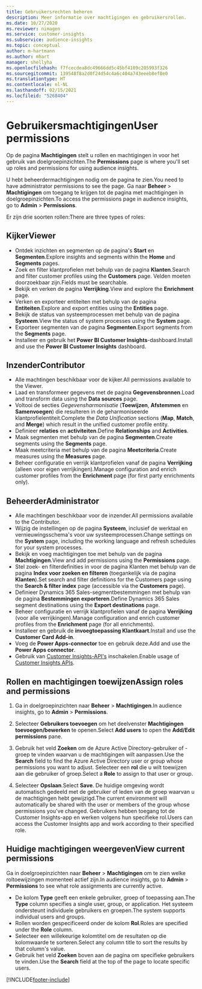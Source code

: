 ```yaml
---
title: Gebruikersrechten beheren
description: Meer informatie over machtigingen en gebruikersrollen.
ms.date: 10/27/2020
ms.reviewer: nimagen
ms.service: customer-insights
ms.subservice: audience-insights
ms.topic: conceptual
author: m-hartmann
ms.author: mhart
manager: shellyha
ms.openlocfilehash: f7fcecdea8dc49666dd5c45bf4109c205993f326
ms.sourcegitcommit: 139548f8a2d0f24d54c4a6c404a743eeeb8ef8e0
ms.translationtype: HT
ms.contentlocale: nl-NL
ms.lasthandoff: 02/15/2021
ms.locfileid: "5268404"
---
```

# <a name="user-permissions"></a><span data-ttu-id="4d629-103">Gebruikersmachtigingen</span><span class="sxs-lookup"><span data-stu-id="4d629-103">User permissions</span></span>

<span data-ttu-id="4d629-104">Op de pagina **Machtigingen** stelt u rollen en machtigingen in voor het gebruik van doelgroepinzichten.</span><span class="sxs-lookup"><span data-stu-id="4d629-104">The **Permissions** page is where you'll set up roles and permissions for using audience insights.</span></span>

<span data-ttu-id="4d629-105">U hebt beheerdermachtigingen nodig om de pagina te zien.</span><span class="sxs-lookup"><span data-stu-id="4d629-105">You need to have administrator permissions to see the page.</span></span> <span data-ttu-id="4d629-106">Ga naar **Beheer** > **Machtigingen** om toegang te krijgen tot de pagina met machtigingen in doelgroepinzichten.</span><span class="sxs-lookup"><span data-stu-id="4d629-106">To access the permissions page in audience insights, go to **Admin** > **Permissions**.</span></span>

<span data-ttu-id="4d629-107">Er zijn drie soorten rollen:</span><span class="sxs-lookup"><span data-stu-id="4d629-107">There are three types of roles:</span></span>

## <a name="viewer"></a><span data-ttu-id="4d629-108">Kijker</span><span class="sxs-lookup"><span data-stu-id="4d629-108">Viewer</span></span>

- <span data-ttu-id="4d629-109">Ontdek inzichten en segmenten op de pagina's **Start** en **Segmenten**.</span><span class="sxs-lookup"><span data-stu-id="4d629-109">Explore insights and segments within the **Home** and **Segments** pages.</span></span>
- <span data-ttu-id="4d629-110">Zoek en filter klantprofielen met behulp van de pagina **Klanten**.</span><span class="sxs-lookup"><span data-stu-id="4d629-110">Search and filter customer profiles using the **Customers** page.</span></span> <span data-ttu-id="4d629-111">Velden moeten doorzoekbaar zijn.</span><span class="sxs-lookup"><span data-stu-id="4d629-111">Fields must be searchable.</span></span>
- <span data-ttu-id="4d629-112">Bekijk en verken de pagina **Verrijking**.</span><span class="sxs-lookup"><span data-stu-id="4d629-112">View and explore the **Enrichment** page.</span></span>
- <span data-ttu-id="4d629-113">Verken en exporteer entiteiten met behulp van de pagina **Entiteiten**.</span><span class="sxs-lookup"><span data-stu-id="4d629-113">Explore and export entities using the **Entities** page.</span></span>
- <span data-ttu-id="4d629-114">Bekijk de status van systeemprocessen met behulp van de pagina **Systeem**.</span><span class="sxs-lookup"><span data-stu-id="4d629-114">View the status of system processes  using the **System** page.</span></span>
- <span data-ttu-id="4d629-115">Exporteer segmenten van de pagina **Segmenten**.</span><span class="sxs-lookup"><span data-stu-id="4d629-115">Export segments from the **Segments** page.</span></span>
- <span data-ttu-id="4d629-116">Installeer en gebruik het **Power BI Customer Insights**-dashboard.</span><span class="sxs-lookup"><span data-stu-id="4d629-116">Install and use the **Power BI Customer Insights** dashboard.</span></span>

## <a name="contributor"></a><span data-ttu-id="4d629-117">Inzender</span><span class="sxs-lookup"><span data-stu-id="4d629-117">Contributor</span></span>

- <span data-ttu-id="4d629-118">Alle machtingen beschikbaar voor de kijker.</span><span class="sxs-lookup"><span data-stu-id="4d629-118">All permissions available to the Viewer.</span></span>
- <span data-ttu-id="4d629-119">Laad en transformeer gegevens met de pagina **Gegevensbronnen**.</span><span class="sxs-lookup"><span data-stu-id="4d629-119">Load and transform data using the **Data sources** page.</span></span>
- <span data-ttu-id="4d629-120">Voltooi de secties *Gegevensharmonisatie* (**Toewijzen**, **Afstemmen** en **Samenvoegen**) die resulteren in de geharmoniseerde klantprofielentiteit.</span><span class="sxs-lookup"><span data-stu-id="4d629-120">Complete the *Data Unification* sections (**Map**, **Match**, and **Merge**) which result in the unified customer profile entity.</span></span>
- <span data-ttu-id="4d629-121">Definieer **relaties** en **activiteiten**.</span><span class="sxs-lookup"><span data-stu-id="4d629-121">Define **Relationships** and **Activities**.</span></span>
- <span data-ttu-id="4d629-122">Maak segmenten met behulp van de pagina **Segmenten**.</span><span class="sxs-lookup"><span data-stu-id="4d629-122">Create segments using the **Segments** page.</span></span>
- <span data-ttu-id="4d629-123">Maak meetcriteria met behulp van de pagina **Meetcriteria**.</span><span class="sxs-lookup"><span data-stu-id="4d629-123">Create measures using the **Measures** page.</span></span>
- <span data-ttu-id="4d629-124">Beheer configuratie en verrijk klantprofielen vanaf de pagina **Verrijking** (alleen voor eigen verrijkingen).</span><span class="sxs-lookup"><span data-stu-id="4d629-124">Manage configuration and enrich customer profiles from the **Enrichment** page (for first party enrichments only).</span></span>

## <a name="administrator"></a><span data-ttu-id="4d629-125">Beheerder</span><span class="sxs-lookup"><span data-stu-id="4d629-125">Administrator</span></span>

- <span data-ttu-id="4d629-126">Alle machtingen beschikbaar voor de inzender.</span><span class="sxs-lookup"><span data-stu-id="4d629-126">All permissions available to the Contributor.</span></span>
- <span data-ttu-id="4d629-127">Wijzig de instellingen op de pagina **Systeem**, inclusief de werktaal en vernieuwingsschema's voor uw systeemprocessen.</span><span class="sxs-lookup"><span data-stu-id="4d629-127">Change settings on the **System** page, including the working language and refresh schedules for your system processes.</span></span>
- <span data-ttu-id="4d629-128">Bekijk en voeg machtigingen toe met behulp van de pagina **Machtigingen**.</span><span class="sxs-lookup"><span data-stu-id="4d629-128">View and add permissions using the **Permissions** page.</span></span>
- <span data-ttu-id="4d629-129">Stel zoek- en filterdefinities in voor de pagina Klanten met behulp van de pagina **Index voor zoeken en filteren** (toegankelijk via de pagina **Klanten**).</span><span class="sxs-lookup"><span data-stu-id="4d629-129">Set search and filter definitions for the Customers page using the **Search & filter index** page (accessible via the **Customers** page).</span></span>
- <span data-ttu-id="4d629-130">Definieer Dynamics 365 Sales-segmentbestemmingen met behulp van de pagina **Bestemmingen exporteren**.</span><span class="sxs-lookup"><span data-stu-id="4d629-130">Define Dynamics 365 Sales segment destinations using the **Export destinations** page.</span></span>
- <span data-ttu-id="4d629-131">Beheer configuratie en verrijk klantprofielen vanaf de pagina **Verrijking** (voor alle verrijkingen).</span><span class="sxs-lookup"><span data-stu-id="4d629-131">Manage configuration and enrich customer profiles from the **Enrichment** page (for all enrichments).</span></span>
- <span data-ttu-id="4d629-132">Installeer en gebruik de **invoegtoepassing Klantkaart**.</span><span class="sxs-lookup"><span data-stu-id="4d629-132">Install and use the **Customer Card Add-in**.</span></span>
- <span data-ttu-id="4d629-133">Voeg de **Power Apps-connector** toe en gebruik deze.</span><span class="sxs-lookup"><span data-stu-id="4d629-133">Add and use the **Power Apps connector**.</span></span>
- <span data-ttu-id="4d629-134">Gebruik van [Customer Insights-API's](apis.md) inschakelen.</span><span class="sxs-lookup"><span data-stu-id="4d629-134">Enable usage of [Customer Insights APIs](apis.md).</span></span>

## <a name="assign-roles-and-permissions"></a><span data-ttu-id="4d629-135">Rollen en machtigingen toewijzen</span><span class="sxs-lookup"><span data-stu-id="4d629-135">Assign roles and permissions</span></span>

1. <span data-ttu-id="4d629-136">Ga in doelgroepinzichten naar **Beheer** > **Machtigingen**.</span><span class="sxs-lookup"><span data-stu-id="4d629-136">In audience insights, go to **Admin** > **Permissions**.</span></span>

1. <span data-ttu-id="4d629-137">Selecteer **Gebruikers toevoegen** om het deelvenster **Machtigingen toevoegen/bewerken** te openen.</span><span class="sxs-lookup"><span data-stu-id="4d629-137">Select **Add users** to open the **Add/Edit permissions** pane.</span></span>

1. <span data-ttu-id="4d629-138">Gebruik het veld **Zoeken** om de Azure Active Directory-gebruiker of -groep te vinden waarvan u de machtigingen wilt aanpassen.</span><span class="sxs-lookup"><span data-stu-id="4d629-138">Use the **Search** field to find the Azure Active Directory user or group whose permissions you want to adjust.</span></span> <span data-ttu-id="4d629-139">Selecteer een **rol** die u wilt toewijzen aan die gebruiker of groep.</span><span class="sxs-lookup"><span data-stu-id="4d629-139">Select a **Role** to assign to that user or group.</span></span>

1. <span data-ttu-id="4d629-140">Selecteer **Opslaan**.</span><span class="sxs-lookup"><span data-stu-id="4d629-140">Select **Save**.</span></span> <span data-ttu-id="4d629-141">De huidige omgeving wordt automatisch gedeeld met de gebruiker of leden van de groep waarvan u de machtigingen hebt gewijzigd.</span><span class="sxs-lookup"><span data-stu-id="4d629-141">The current environment will automatically be shared with the user or members of the group whose permissions you've changed.</span></span> <span data-ttu-id="4d629-142">Gebruikers hebben toegang tot de Customer Insights-app en werken volgens hun specifieke rol.</span><span class="sxs-lookup"><span data-stu-id="4d629-142">Users can access the Customer Insights app and work according to their specified role.</span></span>

## <a name="view-current-permissions"></a><span data-ttu-id="4d629-143">Huidige machtigingen weergeven</span><span class="sxs-lookup"><span data-stu-id="4d629-143">View current permissions</span></span>

<span data-ttu-id="4d629-144">Ga in doelgroepinzichten naar **Beheer** > **Machtigingen** om te zien welke roltoewijzingen momenteel actief zijn.</span><span class="sxs-lookup"><span data-stu-id="4d629-144">In audience insights, go to **Admin** > **Permissions** to see what role assignments are currently active.</span></span>

- <span data-ttu-id="4d629-145">De kolom **Type** geeft een enkele gebruiker, groep of toepassing aan.</span><span class="sxs-lookup"><span data-stu-id="4d629-145">The **Type** column specifies a single user, group, or application.</span></span> <span data-ttu-id="4d629-146">Het systeem ondersteunt individuele gebruikers en groepen.</span><span class="sxs-lookup"><span data-stu-id="4d629-146">The system supports individual users and groups.</span></span>
- <span data-ttu-id="4d629-147">Rollen worden gespecificeerd onder de kolom **Rol**.</span><span class="sxs-lookup"><span data-stu-id="4d629-147">Roles are specified under the **Role** column.</span></span>
- <span data-ttu-id="4d629-148">Selecteer een willekeurige kolomtitel om de resultaten op die kolomwaarde te sorteren.</span><span class="sxs-lookup"><span data-stu-id="4d629-148">Select any column title to sort the results by that column's value.</span></span>
- <span data-ttu-id="4d629-149">Gebruik het veld **Zoeken** boven aan de pagina om specifieke gebruikers te vinden.</span><span class="sxs-lookup"><span data-stu-id="4d629-149">Use the **Search** field at the top of the page to locate specific users.</span></span>


[!INCLUDE[footer-include](../includes/footer-banner.md)]